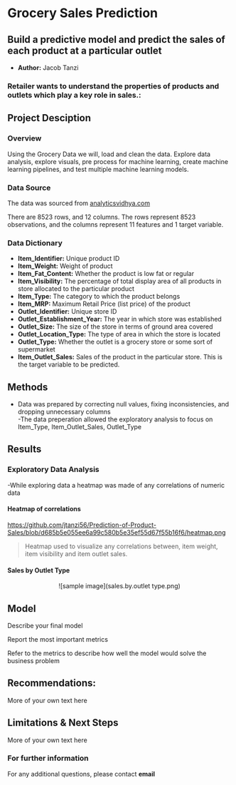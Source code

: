 # **Grocery Sales Prediction**
## Build a predictive model and predict the sales of each product at a particular outlet

- **Author:** Jacob Tanzi 

### Retailer wants to understand the properties of products and outlets which play a key role in sales.:
## **Project Desciption**
### **Overview**
Using the Grocery Data we will, load and clean the data. Explore data analysis, explore visuals, pre process for machine learning, create machine learning pipelines, and test multiple machine learning models.


### **Data Source**
The data was sourced from [analyticsvidhya.com](https://datahack.analyticsvidhya.com/contest/practice-problem-big-mart-sales-iii/)

There are 8523 rows, and 12 columns.
The rows represent 8523 observations, and the columns represent 11 features and 1 target variable.

### **Data Dictionary**
- **Item_Identifier:** Unique product ID
- **Item_Weight:** Weight of product
- **Item_Fat_Content:** Whether the product is low fat or regular
- **Item_Visibility:** The percentage of total display area of all products in store allocated to the particular product
- **Item_Type:** The category to which the product belongs
- **Item_MRP:** Maximum Retail Price (list price) of the product
- **Outlet_Identifier:** Unique store ID
- **Outlet_Establishment_Year:** The year in which store was established
- **Outlet_Size:** The size of the store in terms of ground area covered
- **Outlet_Location_Type:** The type of area in which the store is located
- **Outlet_Type:** Whether the outlet is a grocery store or some sort of supermarket
- **Item_Outlet_Sales:** Sales of the product in the particular store. This is the target variable to be predicted.


## Methods
- Data was prepared by correcting null values, fixing inconsistencies, and dropping unnecessary columns  
-The data preperation allowed the exploratory analysis to focus on Item_Type, Item_Outlet_Sales, Outlet_Type

## Results

### Exploratory Data Analysis
-While exploring data a heatmap was made of any correlations of numeric data

#### Heatmap of correlations
https://github.com/jtanzi56/Prediction-of-Product-Sales/blob/d685b5e055ee6a99c580b5e35ef55d67f55b16f6/heatmap.png

>Heatmap used to visualize any correlations between, item weight, item visibility and item outlet sales.

#### Sales by Outlet Type
<p align = "center"> 
![sample image](sales.by.outlet type.png)

## Model

Describe your final model

Report the most important metrics

Refer to the metrics to describe how well the model would solve the business problem

## Recommendations:

More of your own text here


## Limitations & Next Steps

More of your own text here


### For further information


For any additional questions, please contact **email**

